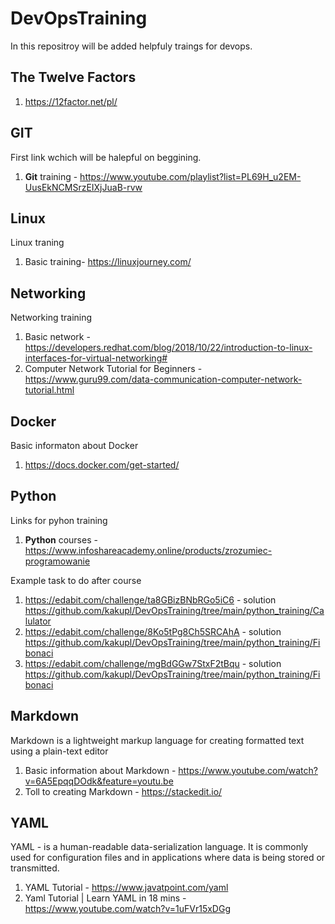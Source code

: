 # DevOpsTraining
In this repositroy will be added helpfuly traings for devops.

## The Twelve Factors
1. https://12factor.net/pl/

## GIT
First link wchich will be halepful on beggining.
1. **Git** training - https://www.youtube.com/playlist?list=PL69H_u2EM-UusEkNCMSrzEIXjJuaB-rvw

## Linux
Linux traning 
1. Basic training- https://linuxjourney.com/

## Networking
Networking training 
1. Basic network - https://developers.redhat.com/blog/2018/10/22/introduction-to-linux-interfaces-for-virtual-networking#
2. Computer Network Tutorial for Beginners - https://www.guru99.com/data-communication-computer-network-tutorial.html

## Docker
Basic informaton about Docker
1. https://docs.docker.com/get-started/

## Python
Links for pyhon training
1. **Python** courses - https://www.infoshareacademy.online/products/zrozumiec-programowanie

Example task to do after course
1. https://edabit.com/challenge/ta8GBizBNbRGo5iC6 - solution https://github.com/kakupl/DevOpsTraining/tree/main/python_training/Calulator
2. https://edabit.com/challenge/8Ko5tPg8Ch5SRCAhA - solution https://github.com/kakupl/DevOpsTraining/tree/main/python_training/Fibonaci
3. https://edabit.com/challenge/mgBdGGw7StxF2tBqu - solution https://github.com/kakupl/DevOpsTraining/tree/main/python_training/Fibonaci

## Markdown
Markdown is a lightweight markup language for creating formatted text using a plain-text editor
1. Basic information about Markdown - https://www.youtube.com/watch?v=6A5EpqqDOdk&feature=youtu.be
2. Toll to creating Markdown - https://stackedit.io/

## YAML
YAML - is a human-readable data-serialization language. It is commonly used for configuration files and in applications where data is being stored or transmitted.
1. YAML Tutorial - https://www.javatpoint.com/yaml
2. Yaml Tutorial | Learn YAML in 18 mins - https://www.youtube.com/watch?v=1uFVr15xDGg

